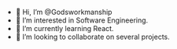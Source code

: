 - 👋 Hi, I’m @Godsworkmanship
- 👀 I’m interested in Software Engineering.
- 🌱 I’m currently learning React.
- 💞️ I’m looking to collaborate on several projects. 


<!---
Godsworkmanship/Godsworkmanship is a ✨ special ✨ repository because its `README.md` (this file) appears on your GitHub
